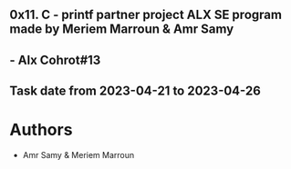## 0x11. C - printf partner project ALX SE program made by Meriem Marroun & Amr Samy

## - Alx Cohrot#13

## Task date from 2023-04-21  to  2023-04-26

# Authors
- Amr Samy & Meriem Marroun
